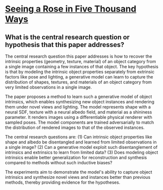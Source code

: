 # [Seeing a Rose in Five Thousand Ways](https://arxiv.org/abs/2212.04965)

## What is the central research question or hypothesis that this paper addresses?

 The central research question this paper addresses is how to recover the intrinsic properties (geometry, texture, material) of an object category from a single image containing a few instances of that object. The key hypothesis is that by modeling the intrinsic object properties separately from extrinsic factors like pose and lighting, a generative model can learn to capture the distribution of shapes, textures, and materials of an object category from very limited observations in a single image.

The paper proposes a method to learn such a generative model of object intrinsics, which enables synthesizing new object instances and rendering them under novel views and lighting. The model represents shape with a neural SDF, texture with a neural albedo field, and material as a shininess parameter. It renders images using a differentiable physical renderer with sampled poses. The model components are trained adversarially to match the distribution of rendered images to that of the observed instances. 

The central research questions are:
(1) Can intrinsic object properties like shape and albedo be disentangled and learned from limited observations in a single image? 
(2) Can a generative model exploit such disentanglement of intrinsics and extrinsics to learn from limited data?
(3) Does modeling object intrinsics enable better generalization for reconstruction and synthesis compared to methods without such inductive biases?

The experiments aim to demonstrate the model's ability to capture object intrinsics and synthesize novel views and instances better than previous methods, thereby providing evidence for the hypotheses.
